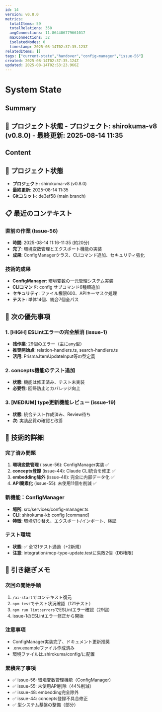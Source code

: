 ```yaml
---
id: 14
version: v0.8.0
metrics:
  totalItems: 59
  totalRelations: 350
  avgConnections: 11.864406779661017
  maxConnections: 32
  isolatedNodes: 0
  timestamp: 2025-08-14T02:37:35.123Z
relatedItems: []
tags: ["current-state","handover","config-manager","issue-56"]
created: 2025-08-14T02:37:35.124Z
updated: 2025-08-14T02:53:23.966Z
---
```


# System State

## Summary

## 📍 プロジェクト状態 - **プロジェクト**: shirokuma-v8 (v0.8.0) - **最終更新**: 2025-08-14 11:35

## Content

## 📍 プロジェクト状態
- **プロジェクト**: shirokuma-v8 (v0.8.0)
- **最終更新**: 2025-08-14 11:35
- **Gitコミット**: de3ef58 (main branch)

## 📋 最近のコンテキスト

### 直前の作業 (Issue-56)
- **時間**: 2025-08-14 11:16-11:35 (約20分)
- **完了**: 環境変数管理とエクスポート機能の実装
- **成果**: ConfigManagerクラス、CLIコマンド追加、セキュリティ強化

### 技術的成果
- **ConfigManager**: 環境変数の一元管理システム実装
- **CLIコマンド**: config サブコマンド6種類追加
- **セキュリティ**: ファイル権限600、APIキーマスク処理
- **テスト**: 単体14個、統合7個全パス

## 🎯 次の優先事項

### 1. [HIGH] ESLintエラーの完全解消 (issue-1)
- **残作業**: 29個のエラー（主にany型）
- **推奨開始点**: relation-handlers.ts, search-handlers.ts
- **活用**: Prisma.ItemUpdateInput等の型定義

### 2. concepts機能のテスト追加
- **状態**: 機能は修正済み、テスト未実装
- **必要性**: 回帰防止とカバレッジ向上

### 3. [MEDIUM] type更新機能レビュー (issue-19)
- **状態**: 統合テスト作成済み、Review待ち
- **次**: 実装品質の確認と改善

## 🔧 技術的詳細

### 完了済み問題
1. **環境変数管理** (issue-56): ConfigManager実装 ✅
2. **concepts登録** (issue-44): Claude CLI統合を修正 ✅
3. **embedding除外** (issue-48): 完全に内部データ化 ✅
4. **API簡素化** (issue-55): 未使用11個を削減 ✅

### 新機能：ConfigManager
- **場所**: src/services/config-manager.ts
- **CLI**: shirokuma-kb config [command]
- **特徴**: 環境切り替え、エクスポート/インポート、検証

### テスト環境
- **状態**: ✅ 全121テスト通過（+2新規）
- **注意**: integration/mcp-type-update.testに失敗2個（DB権限）

## 📝 引き継ぎメモ

### 次回の開始手順
1. `/ai-start`でコンテキスト復元
2. `npm test`でテスト状況確認（121テスト）
3. `npm run lint:errors`でESLintエラー確認（29個）
4. issue-1のESLintエラー修正から開始

### 注意事項
- ConfigManager実装完了、ドキュメント更新推奨
- .env.exampleファイル作成済み
- 環境ファイルは.shirokuma/config/に配置

### 累積完了事項
- ✅ issue-56: 環境変数管理機能（ConfigManager）
- ✅ issue-55: 未使用API削除（44%削減）
- ✅ issue-48: embedding完全除外
- ✅ issue-44: concepts登録不具合修正
- ✅ 型システム基盤の整備（部分）

